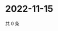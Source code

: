 # 2022-11-15

共 0 条

<!-- BEGIN WEIBO -->
<!-- 最后更新时间 Tue Nov 15 2022 04:17:39 GMT+0800 (China Standard Time) -->

<!-- END WEIBO -->
